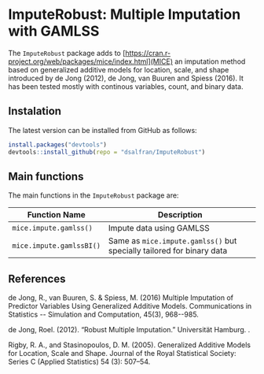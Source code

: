 ImputeRobust: Multiple Imputation with GAMLSS
=============================================

The `ImputeRobust` package adds to [https://cran.r-project.org/web/packages/mice/index.html](MICE) an imputation method based on generalized additive models for location, scale, and shape introduced by de Jong (2012), de Jong, van Buuren and Spiess (2016). It has been tested mostly with continous variables, count, and binary data.

Instalation
-----------

The latest version can be installed from GitHub as follows:

``` r
install.packages("devtools")
devtools::install_github(repo = "dsalfran/ImputeRobust")
```

Main functions
--------------

The main functions in the `ImputeRobust` package are:

<table>
<colgroup>
<col width="26%" />
<col width="73%" />
</colgroup>
<thead>
<tr class="header">
<th>Function Name</th>
<th>Description</th>
</tr>
</thead>
<tbody>
<tr class="odd">
<td><code>mice.impute.gamlss()</code></td>
<td>Impute data using GAMLSS</td>
</tr>
<tr class="even">
<td><code>mice.impute.gamlssBI()</code></td>
<td>Same as <code>mice.impute.gamlss()</code> but specially tailored for binary data</td>
</tr>
</tbody>
</table>

References
----------

de Jong, R., van Buuren, S. & Spiess, M. (2016) Multiple Imputation of Predictor Variables Using Generalized Additive Models. Communications in Statistics -- Simulation and Computation, 45(3), 968--985.

de Jong, Roel. (2012). “Robust Multiple Imputation.” Universität Hamburg. .

Rigby, R. A., and Stasinopoulos, D. M. (2005). Generalized Additive Models for Location, Scale and Shape. Journal of the Royal Statistical Society: Series C (Applied Statistics) 54 (3): 507–54.
